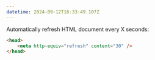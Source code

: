 ```yaml
---
datetime: 2024-09-12T16:33:49.107Z
---
```


Automatically refresh HTML document every X seconds:

```html
<head>
	<meta http-equiv="refresh" content="30" />
</head>
```
